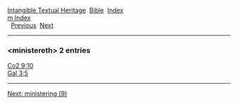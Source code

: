 [Intangible Textual Heritage](../../index)  [Bible](../index) 
[Index](index)   
[m Index](_m_)  
  [Previous](c07450)  [Next](c07452) 

------------------------------------------------------------------------

### &lt;ministereth&gt; 2 entries

[Co2 9:10](../kjv/co2009.htm#010)  
[Gal 3:5](../kjv/gal003.htm#005)  

------------------------------------------------------------------------

[Next: ministering (9)](c07452)
